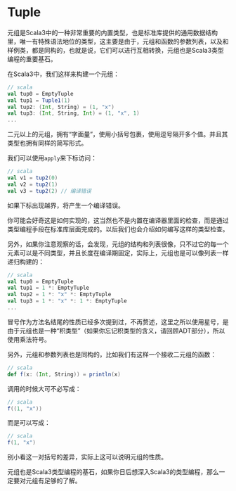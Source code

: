 # Tuple

元组是Scala3中的一种非常重要的内置类型，也是标准库提供的通用数据结构里，唯一有特殊语法地位的类型，这主要是由于，元组和函数的参数列表，以及和样例类，都是同构的，也就是说，它们可以进行互相转换，元组也是Scala3类型编程的重要基石。

在Scala3中，我们这样来构建一个元组：

```scala
// scala
val tup0 = EmptyTuple
val tup1 = Tuple1(1)
val tup2: (Int, String) = (1, "x")
val tup3: (Int, String, Int) = (1, "x", 1)
...
```

二元以上的元组，拥有“字面量”，使用小括号包裹，使用逗号隔开多个值。并且其类型也拥有同样的简写形式。

我们可以使用`apply`来下标访问：

```scala
// scala
val v1 = tup2(0)
val v2 = tup2(1)
val v3 = tup2(2) // 编译错误
```

如果下标出现越界，将产生一个编译错误。

你可能会好奇这是如何实现的，这当然也不是内置在编译器里面的检查，而是通过类型编程手段在标准库层面完成的。以后我们也会介绍如何编写这样的类型检查。

另外，如果你注意观察的话，会发现，元组的结构和列表很像，只不过它的每一个元素可以是不同类型，并且长度在编译期固定，实际上，元组也是可以像列表一样递归构建的：

```scala
// scala
val tup0 = EmptyTuple
val tup1 = 1 *: EmptyTuple
val tup2 = 1 *: "x" *: EmptyTuple
val tup3 = 1 *: "x" *: 1 *: EmptyTuple
...
```

冒号作为方法名结尾的性质已经多次提到过，不再赘述，这里之所以使用星号，是由于元组也是一种“积类型”（如果你忘记积类型的含义，请回顾ADT部分），所以使用乘法符号。

另外，元组和参数列表也是同构的，比如我们有这样一个接收二元组的函数：

```scala
// scala
def f(x: (Int, String)) = println(x)
```

调用的时候大可不必写成：

```scala
// scala
f((1, "x"))
```

而是可以写成：

```scala
// scala
f(1, "x")
```

别小看这一对括号的差异，实际上这可以说明元组的性质。

元组也是Scala3类型编程的基石，如果你日后想深入Scala3的类型编程，那么一定要对元组有足够的了解。